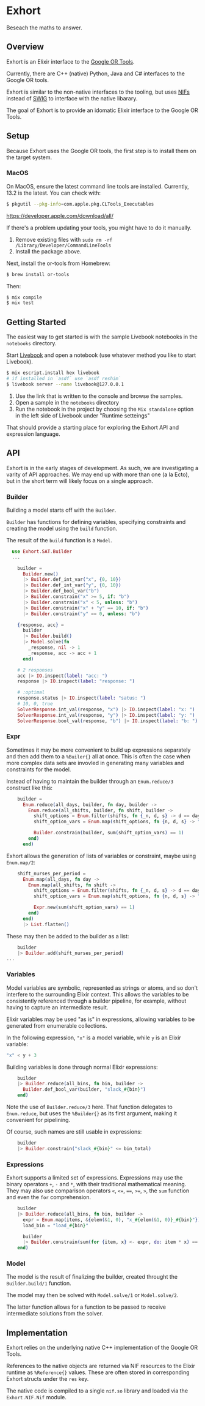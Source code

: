 # Exhort

Beseach the maths to answer.

## Overview

Exhort is an Elixir interface to the [Google OR
Tools](https://developers.google.com/optimization).

Currently, there are C++ (native) Python, Java and C# interfaces to the Google
OR tools.

Exhort is similar to the non-native interfaces to the tooling, but uses
[NIFs](https://www.erlang.org/doc/tutorial/nif.html) instead of
[SWIG](http://www.swig.org/) to interface with the native libarary.

The goal of Exhort is to provide an idomatic Elixir interface to the Google OR
Tools.

## Setup

Because Exhort uses the Google OR tools, the first step is to install them on
the target system.

### MacOS

On MacOS, ensure the latest command line tools are installed. Currently, 13.2 is
the latest. You can check with:

```sh
$ pkgutil --pkg-info=com.apple.pkg.CLTools_Executables
```

https://developer.apple.com/download/all/

If there's a problem updating your tools, you might have to do it manually.

1. Remove existing files with `sudo rm -rf /Library/Developer/CommandLineTools`
2. Install the package above.

Next, install the or-tools from Homebrew:

```sh
$ brew install or-tools
```

Then:

```sh
$ mix compile
$ mix test
```

## Getting Started

The easiest way to get started is with the sample Livebook notebooks in the
`notebooks` directory.

Start [Livebook](https://livebook.dev/) and open a notebook (use whatever method
you like to start Livebook).

```sh
$ mix escript.install hex livebook
# if installed in `asdf` use `asdf reshim`
$ livebook server --name livebook@127.0.0.1
```

1. Use the link that is written to the console and browse the samples.
2. Open a sample in the `notebooks` directory
3. Run the notebook in the project by choosing the `Mix standalone` option in the
   left side of Livebook under "Runtime setteings"

That should provide a starting place for exploring the Exhort API and expression
language.

## API

Exhort is in the early stages of development. As such, we are investigating a
varity of API approaches. We may end up with more than one (a la Ecto), but in
the short term will likely focus on a single approach.

### Builder

Building a model starts off with the `Builder`.

`Builder` has functions for defining variables, specifying constraints and
creating the model using the `build` function.

The result of the `build` function is a `Model`.

```elixir
  use Exhort.SAT.Builder
  ...

    builder =
      Builder.new()
      |> Builder.def_int_var("x", {0, 10})
      |> Builder.def_int_var("y", {0, 10})
      |> Builder.def_bool_var("b")
      |> Builder.constrain("x" >= 5, if: "b")
      |> Builder.constrain("x" < 5, unless: "b")
      |> Builder.constrain("x" + "y" == 10, if: "b")
      |> Builder.constrain("y" == 0, unless: "b")

    {response, acc} =
      builder
      |> Builder.build()
      |> Model.solve(fn
        _response, nil -> 1
        _response, acc -> acc + 1
      end)

    # 2 responses
    acc |> IO.inspect(label: "acc: ")
    response |> IO.inspect(label: "response: ")

    # :optimal
    response.status |> IO.inspect(label: "satus: ")
    # 10, 0, true
    SolverResponse.int_val(response, "x") |> IO.inspect(label: "x: ")
    SolverResponse.int_val(response, "y") |> IO.inspect(label: "y: ")
    SolverResponse.bool_val(response, "b") |> IO.inspect(label: "b: ")
```

### Expr

Sometimes it may be more convenient to build up expressions separately and then
add them to a `%Builer{}` all at once. This is often the case when more complex
data sets are invovled in generating many variables and constraints for the
model.

Instead of having to maintain the builder through an `Enum.reduce/3` construct
like this:

```elixir
    builder =
      Enum.reduce(all_days, builder, fn day, builder ->
        Enum.reduce(all_shifts, builder, fn shift, builder ->
          shift_options = Enum.filter(shifts, fn {_n, d, s} -> d == day and s == shift end)
          shift_option_vars = Enum.map(shift_options, fn {n, d, s} -> "shift_#{n}_#{d}_#{s}" end)

          Builder.constrain(builder, sum(shift_option_vars) == 1)
        end)
      end)
```

Exhort allows the generation of lists of variables or constraint, maybe using
`Enum.map/2`:

```elixir
    shift_nurses_per_period =
      Enum.map(all_days, fn day ->
        Enum.map(all_shifts, fn shift ->
          shift_options = Enum.filter(shifts, fn {_n, d, s} -> d == day and s == shift end)
          shift_option_vars = Enum.map(shift_options, fn {n, d, s} -> "shift_#{n}_#{d}_#{s}" end)

          Expr.new(sum(shift_option_vars) == 1)
        end)
      end)
      |> List.flatten()
```

These may then be added to the builder as a list:

```elixir
    builder
    |> Builder.add(shift_nurses_per_period)
...
```


### Variables

Model variables are symbolic, represented as strings or atoms, and so don't
interfere to the surrounding Elixir context. This allows the variables to be
consistently referenced through a builder pipeline, for example, without having
to capture an intermediate result.

Elixir variables may be used "as is" in expressions, allowing variables to be
generated from enumerable collections.

In the following expression, `"x"` is a model variable, while `y` is an Elixir
variable:

```elixir
"x" < y + 3
```

Building variables is done through normal Elixir expressions:

```elixir
    builder
    |> Builder.reduce(all_bins, fn bin, builder ->
      Builder.def_bool_var(builder, "slack_#{bin}")
    end)
```

Note the use of `Builder.reduce/3` here. That function delegates to
`Enum.reduce`, but uses the `%Builder{}` as its first argument, making it
convenient for pipelining.

Of course, such names are still usable in expressions:

```elixir
    builder
    |> Builder.constrain("slack_#{bin}" <= bin_total)
```

### Expressions

Exhort supports a limited set of expressions. Expressions may use the binary
operators `+`, `-` and `*`, with their traditional mathematical meaning. They
may also use comparison operators `<`, `<=`, `==`, `>=`, `>`, the `sum` function
and even the `for` comprehension.

```elixir
    builder
    |> Builder.reduce(all_bins, fn bin, builder ->
      expr = Enum.map(items, &{elem(&1, 0), "x_#{elem(&1, 0)}_#{bin}"})
      load_bin = "load_#{bin}"

      builder
      |> Builder.constrain(sum(for {item, x} <- expr, do: item * x) == load_bin)
    end)
```

### Model

The model is the result of finalizing the builder, created throught the
`Builder.build/1` function.

The model may then be solved with `Model.solve/1` or `Model.solve/2`.

The latter function allows for a function to be passed to receive intermediate
solutions from the solver.

## Implementation

Exhort relies on the underlying native C++ implementation of the Google OR
Tools.

References to the native objects are returned via NIF resources to the Elixir
runtime as `%Reference{}` values. These are often stored in corresponding Exhort
structs under the `res` key.

The native code is compiled to a single `nif.so` library and loaded via the
`Exhort.NIF.Nif` module.
